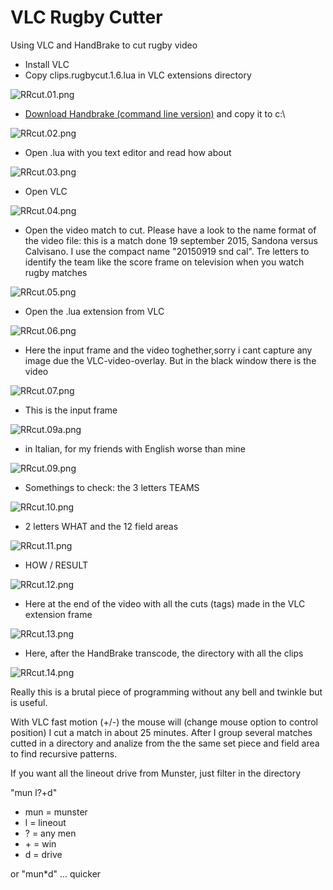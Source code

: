 VLC Rugby Cutter
================
Using VLC and HandBrake to cut rugby video

- Install VLC
- Copy clips.rugbycut.1.6.lua in VLC extensions directory

![RRcut.01.png]({{site.baseurl}}/RRcut.01.png)

- [Download Handbrake (command line version)](https://handbrake.fr/downloads2.php "HandBrake") and copy it to c:\

![RRcut.02.png]({{site.baseurl}}/RRcut.02.png)

- Open .lua with you text editor and read how about

![RRcut.03.png]({{site.baseurl}}/RRcut.03.png)

- Open VLC

![RRcut.04.png]({{site.baseurl}}/RRcut.04.png)

- Open the video match to cut. Please have a look to the name format of the video file: this is a match done 19 september 2015, Sandona versus Calvisano. I use the compact name "20150919 snd cal". Tre letters to identify the team like the score frame on television when you watch rugby matches  

![RRcut.05.png]({{site.baseurl}}/RRcut.05.png)

- Open the .lua extension from VLC

![RRcut.06.png]({{site.baseurl}}/RRcut.06.png)

- Here the input frame and the video toghether,sorry  i cant capture any image due the VLC-video-overlay. But in the black window there is the video

![RRcut.07.png]({{site.baseurl}}/RRcut.07.png)

- This is the input frame

![RRcut.09a.png]({{site.baseurl}}/RRcut.09a.png)

- in Italian, for my friends with English worse than mine

![RRcut.09.png]({{site.baseurl}}/RRcut.09.png)

- Somethings to check: the 3 letters TEAMS

![RRcut.10.png]({{site.baseurl}}/RRcut.10.png)

- 2 letters WHAT and the 12 field areas

![RRcut.11.png]({{site.baseurl}}/RRcut.11.png)

- HOW / RESULT

![RRcut.12.png]({{site.baseurl}}/RRcut.12.png)

- Here at the end of the video with all the cuts (tags) made in the VLC extension frame
 
![RRcut.13.png]({{site.baseurl}}/RRcut.13.png)

- Here, after the HandBrake transcode, the directory with all the clips

![RRcut.14.png]({{site.baseurl}}/RRcut.14.png)


Really this is a brutal piece of programming without any bell and twinkle but is useful. 

With VLC fast motion (+/-) the mouse will (change mouse option to control position) I cut a match in about 25 minutes. 
After I group several matches cutted in a directory and analize from the the same set piece and field area to find recursive patterns. 

If you want all the lineout drive from Munster, just filter in the directory  

"mun l?+d" 
- mun = munster
- l = lineout
- ? = any men 
- \+ = win
- d = drive

or "mun*d" ... quicker




